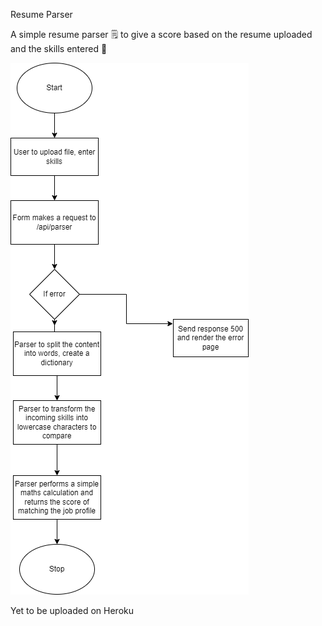 Resume Parser

A simple resume parser :spiral_notepad: to give a score based on the resume uploaded and the skills entered :blue_heart:

![Alt text](flowchart.png?raw=true "Flowchart for the parser")


Yet to be uploaded on Heroku
